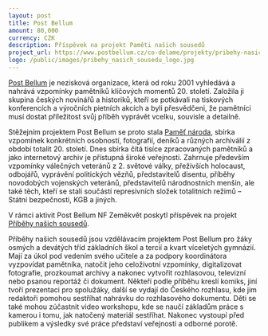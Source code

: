 ```yaml
---
layout: post
title: Post Bellum
amount: 80,000
currency: CZK
description: Příspěvek na projekt Paměti našich sousedů
project_url: https://www.postbellum.cz/co-delame/projekty/pribehy-nasich-sousedu/
logo: /public/images/pribehy_nasich_sousedu_logo.jpg
---
```


<a href="http://www.postbellum.cz">Post Bellum</a> je nezisková organizace, která od roku 2001 vyhledává a nahrává vzpomínky pamětníků klíčových momentů 20. století. Založila ji skupina českých novinářů a historiků, kteří se potkávali na tiskových konferencích a výročních pietních akcích a byli přesvědčeni, že pamětníci musí dostat příležitost svůj příběh vyprávět vcelku, souvisle a detailně.

Stěžejním projektem Post Bellum se proto stala <a href="https://www.pametnaroda.cz/cs">Paměť národa</a>, sbírka vzpomínek konkrétních osobností, fotografií, deníků a různých archiválií z období totalit 20. století.  Dnes sbírka čítá tisíce zpracovaných pamětníků a jako internetový archiv je přístupná široké veřejnosti. Zahrnuje především vzpomínky válečných veteránů z 2. světové války, přeživších holocaust, odbojářů, vyprávění politických vězňů, představitelů disentu, příběhy novodobých vojenských veteránů, představitelů národnostních menšin, ale také těch, kteří se stali součástí represivních složek totalitních režimů – Státní bezpečnosti, KGB a jiných.

V rámci aktivit Post Bellum NF Zeměkvět poskytl příspěvek na projekt <a href="https://www.pribehynasichsousedu.cz">Příběhy našich sousedů</a>.

Příběhy našich sousedů jsou vzdělávacím projektem Post Bellum pro žáky osmých a devátých tříd základních škol a tercií a kvart víceletých gymnázií. Mají za úkol pod vedením svého učitele a za podpory koordinátora vyzpovídat pamětníka, natočit jeho celoživotní vzpomínky, digitalizovat fotografie, prozkoumat archivy a nakonec vytvořit rozhlasovou, televizní nebo psanou reportáž či dokument. Někteří podle příběhu kreslí komiks, jiní tvoří prezentaci pro spolužáky, další se vydají do Českého rozhlasu, kde jim redaktoři pomohou sestříhat nahrávku do rozhlasového dokumentu. Děti se také mohou zúčastnit video workshopu, kde se naučí základům práce s kamerou i tomu, jak natočený materiál sestříhat. Nakonec vystoupí před publikem a výsledky své práce představí veřejnosti a odborné porotě.
